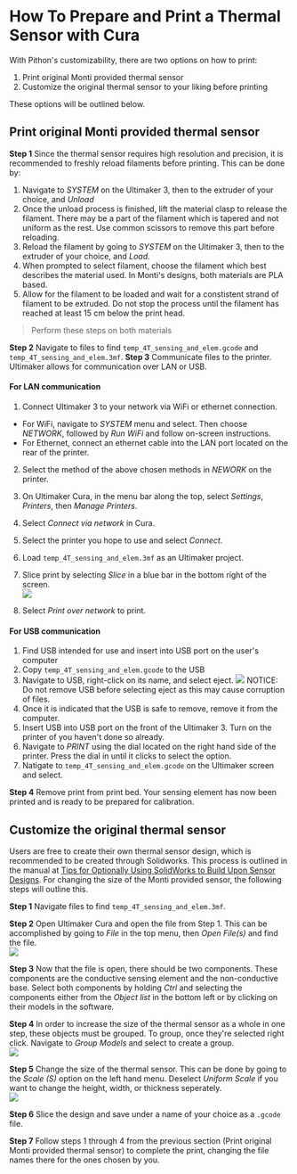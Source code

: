# How To Prepare and Print a Thermal Sensor with Cura
With Pithon's customizability, there are two options on how to print:
1. Print original Monti provided thermal sensor
2. Customize the original thermal sensor to your liking before printing

These options will be outlined below.
## Print original Monti provided thermal sensor
**Step 1**
Since the thermal sensor requires high resolution and precision, it is recommended to freshly reload filaments before printing. This can be done by:
1. Navigate to *SYSTEM* on the Ultimaker 3, then to the extruder of your choice, and *Unload*
2. Once the unload process is finished, lift the material clasp to release the filament. There may be a part of the filament which is tapered and not uniform as the rest. Use common scissors to remove this part before reloading.
3. Reload the filament by going to *SYSTEM* on the Ultimaker 3, then to the extruder of your choice, and *Load*.
4. When prompted to select filament, choose the filament which best describes the material used. In Monti's designs, both materials are PLA based.
5. Allow for the filament to be loaded and wait for a constistent strand of filament to be extruded. Do not stop the process until the filament has reached at least 15 cm below the print head.

> Perform these steps on both materials

**Step 2**
Navigate to files to find `temp_4T_sensing_and_elem.gcode` and `temp_4T_sensing_and_elem.3mf`.
**Step 3**
Communicate files to the printer. Ultimaker allows for communication over LAN or USB.
#### For LAN communication
1. Connect Ultimaker 3 to your network via WiFi or ethernet connection.
- For WiFi, navigate to *SYSTEM* menu and select. Then choose *NETWORK*, followed by *Run WiFi* and follow on-screen instructions.
- For Ethernet, connect an ethernet cable into the LAN port located on the rear of the printer.
2. Select the method of the above chosen methods in *NEWORK* on the printer.
3. On Ultimaker Cura, in the menu bar along the top, select *Settings*, *Printers*, then *Manage Printers*.
4. Select *Connect via network* in Cura.
5. Select the printer you hope to use and select *Connect*.
6. Load `temp_4T_sensing_and_elem.3mf` as an Ultimaker project.
7. Slice print by selecting *Slice* in a blue bar in the bottom right of the screen. \
![](https://raw.githubusercontent.com/keeganmjgreen/3D-Printed-Sensors-Manual-Demo/main/img/Cura%20for%20Capacitors/Slice.JPG)

8. Select *Print over network* to print.

#### For USB communication
1. Find USB intended for use and insert into USB port on the user's computer
2. Copy `temp_4T_sensing_and_elem.gcode` to the USB
3. Navigate to USB, right-click on its name, and select eject. 
![](https://raw.githubusercontent.com/keeganmjgreen/3D-Printed-Sensors-Manual-Demo/c19642ca181b20fe722775690fba786da6298c33/img/Safety/ANSI_Notice_Header_-_1998.svg)
NOTICE: Do not remove USB before selecting eject as this may cause corruption of files.
4. Once it is indicated that the USB is safe to remove, remove it from the computer.
5. Insert USB into USB port on the front of the Ultimaker 3. Turn on the printer of you haven't done so already.
6. Navigate to *PRINT* using the dial located on the right hand side of the printer. Press the dial in until it clicks to select the option.
7. Natigate to `temp_4T_sensing_and_elem.gcode` on the Ultimaker screen and select.

**Step 4**
Remove print from print bed. Your sensing element has now been printed and is ready to be prepared for calibration.
## Customize the original thermal sensor
Users are free to create their own thermal sensor design, which is recommended to be created through Solidworks. This process is outlined in the manual at [Tips for Optionally Using SolidWorks to Build Upon Sensor Designs](https://github.com/keeganmjgreen/3D-Printed-Sensors-Manual-Demo/blob/main/Tips-for-Optionally-Using-SolidWorks-to-Build-Upon-Sensor-Designs.md). For changing the size of the Monti provided sensor, the following steps will outline this.

**Step 1**
Navigate files to find `temp_4T_sensing_and_elem.3mf`.

**Step 2**
Open Ultimaker Cura and open the file from Step 1. This can be accomplished by going to *File* in the top menu, then *Open File(s)* and find the file. \
![](https://raw.githubusercontent.com/keeganmjgreen/3D-Printed-Sensors-Manual-Demo/main/img/Cura%20for%20Capacitors/Step%202%20for%20customize.JPG)

**Step 3**
Now that the file is open, there should be two components. These components are the conductive sensing element and the non-conductive base. Select both components by holding *Ctrl* and selecting the components either from the *Object list* in the bottom left or by clicking on their models in the software.

**Step 4**
In order to increase the size of the thermal sensor as a whole in one step, these objects must be grouped. To group, once they're selected right click. Navigate to *Group Models* and select to create a group. \
![](https://raw.githubusercontent.com/keeganmjgreen/3D-Printed-Sensors-Manual-Demo/main/img/Cura%20for%20Capacitors/Grouping%20Models.JPG)

**Step 5**
Change the size of the thermal sensor. This can be done by going to the *Scale (S)* option on the left hand menu. Deselect *Uniform Scale* if you want to change the height, width, or thickness seperately. \
![](https://raw.githubusercontent.com/keeganmjgreen/3D-Printed-Sensors-Manual-Demo/main/img/Cura%20for%20Capacitors/Scale%20Change.JPG)

**Step 6**
Slice the design and save under a name of your choice as a `.gcode` file.

**Step 7**
Follow steps 1 through 4 from the previous section (Print original Monti provided thermal sensor) to complete the print, changing the file names there for the ones chosen by you.

